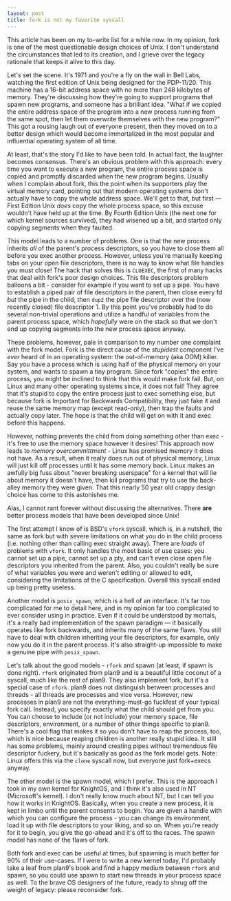 ```yaml
---
layout: post
title: fork is not my favorite syscall
---
```


This article has been on my to-write list for a while now. In my opinion, fork
is one of the most questionable design choices of Unix. I don't understand the
circumstances that led to its creation, and I grieve over the legacy rationale
that keeps it alive to this day.

Let's set the scene. It's 1971 and you're a fly on the wall in Bell Labs,
watching the first edition of Unix being designed for the PDP-11/20. This
machine has a 16-bit address space with no more than 248 kilobytes of memory.
They're discussing how they're going to support programs that spawn new
programs, and someone has a brilliant idea. "What if we copied the entire
address space of the program into a new process running from the same spot, then
let them overwrite themselves with the new program?" This got a rousing laugh
out of everyone present, then they moved on to a better design which would
become immortalized in the most popular and influential operating system of all
time.

At least, that's the story I'd like to have been told. In actual fact, the
laughter becomes consensus. There's an obvious problem with this approach: every
time you want to execute a new program, the entire process space is copied and
promptly discarded when the new program begins.  Usually when I complain about
fork, this the point when its supporters play the virtual memory card, pointing
out that modern operating systems don't actually have to copy the whole address
space. We'll get to that, but first &mdash; First Edition Unix *does* copy the
whole process space, so this excuse wouldn't have held up at the time. By Fourth
Edition Unix (the next one for which kernel sources survived), they had wisened
up a bit, and started only copying segments when they faulted.

This model leads to a number of problems. One is that the new process inherits
*all* of the parent's process descriptors, so you have to close them all before
you exec another process. However, unless you're manually keeping tabs on your
open file descriptors, there is no way to know what file handles you must close!
The hack that solves this is `CLOEXEC`, the first of many hacks that deal with
fork's poor design choices. This file descriptors problem balloons a bit -
consider for example if you want to set up a pipe. You have to establish a piped
pair of file descriptors in the parent, then close every fd *but* the pipe in
the child, then `dup2` the pipe file descriptor over the (now recently closed)
file descriptor 1. By this point you've probably had to do several non-trivial
operations and utilize a handful of variables from the parent process space,
which *hopefully* were on the stack so that we don't end up copying segments
into the new process space anyway.

These problems, however, pale in comparison to my number one complaint with the
fork model. Fork is the direct cause of the *stupidest* component I've *ever*
heard of in an operating system: the out-of-memory (aka OOM) killer. Say you
have a process which is using half of the physical memory on your system, and
wants to spawn a tiny program. Since fork "copies" the entire process, you might
be inclined to think that this would make fork fail. But, on Linux and many
other operating systems since, it does not fail! They agree that it's stupid to
copy the entire process just to exec something else, but because fork is
Important for Backwards Compatibility, they just fake it and reuse the same
memory map (except read-only), then trap the faults and actually copy later.
The hope is that the child will get on with it and exec before this happens.

However, nothing prevents the child from doing something other than exec -
it's free to use the memory space however it desires! This approach now leads to
*memory overcommittment* - Linux has promised memory it does not have. As a
result, when it really does run out of physical memory, Linux will just kill off
processes until it has some memory back. Linux makes an awfully big fuss about
"never breaking userspace" for a kernel that will lie about memory it doesn't
have, then kill programs that try to use the back-alley memory they were given.
That this nearly 50 year old crappy design choice has come to this astonishes
me.

Alas, I cannot rant forever without discussing the alternatives. There **are**
better process models that have been developed since Unix!

The first attempt I know of is BSD's `vfork` syscall, which is, in a nutshell,
the same as fork but with severe limitations on what you do in the child process
(i.e. nothing other than calling exec straight away). There are *loads* of
problems with `vfork`. It only handles the most basic of use cases: you cannot
set up a pipe, cannot set up a pty, and can't even close open file descriptors
you inherited from the parent. Also, you couldn't really be sure of what
variables you were and weren't editing or allowed to edit, considering the
limitations of the C specification. Overall this syscall ended up being pretty
useless.

Another model is `posix_spawn`, which is a hell of an interface. It's far too
complicated for me to detail here, and in my opinion far too complicated to ever
consider using in practice. Even if it could be understood by mortals, it's a
really bad implementation of the spawn paradigm &mdash; it basically operates
like fork backwards, and inherits many of the same flaws. You still have to deal
with children inheriting your file descriptors, for example, only now you do it
in the parent process. It's also straight-up impossible to make a genuine pipe
with `posix_spawn`.

Let's talk about the good models - `rfork` and spawn (at least, if spawn is done
right). `rfork` originated from plan9 and is a beautiful little coconut of a
syscall, much like the rest of plan9. They also implement fork, but it's a
special case of `rfork`. plan9 does not distinguish between processes and
threads - all threads are processes and vice versa. However, new processes in
plan9 are not the everything-must-go fuckfest of your typical fork call.
Instead, you specify exactly what the child should get from you. You can choose
to include (or not include) your memory space, file descriptors, environment, or
a number of other things specific to plan9. There's a cool flag that makes it so
you don't have to reap the process, too, which is nice because reaping children
is another really stupid idea. It still has some problems, mainly around
creating pipes without tremendous file descriptor fuckery, but it's basically as
good as the fork model gets. Note: Linux offers this via the `clone` syscall
now, but everyone just fork+execs anyway.

The other model is the spawn model, which I prefer. This is the approach I took
in my own kernel for KnightOS, and I think it's also used in NT (Microsoft's
kernel). I don't really know much about NT, but I can tell you how it works in
KnightOS. Basically, when you create a new process, it is kept in limbo until
the parent consents to begin. You are given a handle with which you can
configure the process - you can change its environment, load it up with file
descriptors to your liking, and so on. When you're ready for it to begin, you
give the go-ahead and it's off to the races. The spawn model has none of the
flaws of fork.

Both fork and exec can be useful at times, but spawning is much better for 90%
of their use-cases. If I were to write a new kernel today, I'd probably take a
leaf from plan9's book and find a happy medium between `rfork` and spawn, so you
could use spawn to start new threads in your process space as well. To the
brave OS designers of the future, ready to shrug off the weight of legacy:
please reconsider fork.
